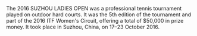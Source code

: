 The 2016 SUZHOU LADIES OPEN was a professional tennis tournament played on outdoor hard courts. It was the 5th edition of the tournament and part of the 2016 ITF Women's Circuit, offering a total of $50,000 in prize money. It took place in Suzhou, China, on 17–23 October 2016.
